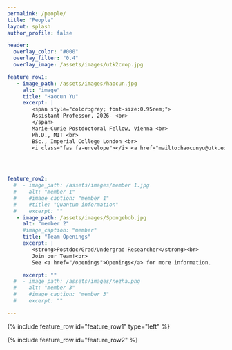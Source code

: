 ```yaml
---
permalink: /people/
title: "People"
layout: splash
author_profile: false

header:
  overlay_color: "#000"
  overlay_filter: "0.4"
  overlay_image: /assets/images/utk2crop.jpg

feature_row1:
   - image_path: /assets/images/haocun.jpg
     alt: "image"
     title: "Haocun Yu"
     excerpt: |
        <span style="color:grey; font-size:0.95rem;">
        Assistant Professor, 2026- <br>
        </span>
        Marie-Curie Postdoctoral Fellow, Vienna <br>
        Ph.D., MIT <br>
        BSc., Imperial College London <br>
        <i class="fas fa-envelope"></i> <a href="mailto:haocunyu@utk.edu">haocunyu@utk.edu</a>


        

feature_row2:
  #  - image_path: /assets/images/member 1.jpg
  #    alt: "member 1"
  #    #image_caption: "member 1"
  #    #title: "Quantum information"
  #    excerpt: ""
   - image_path: /assets/images/Spongebob.jpg
     alt: "member 2"
     #image_caption: "member"
     title: "Team Openings"
     excerpt: |
        <strong>Postdoc/Grad/Undergrad Researcher</strong><br>
        Join our Team!<br>
        See <a href="/openings">Openings</a> for more information.

     excerpt: ""
  #  - image_path: /assets/images/nezha.png
  #    alt: "member 3"
  #    #image_caption: "member 3"
  #    excerpt: ""

---
```


{% include feature_row id="feature_row1" type="left" %}

{% include feature_row id="feature_row2" %}

